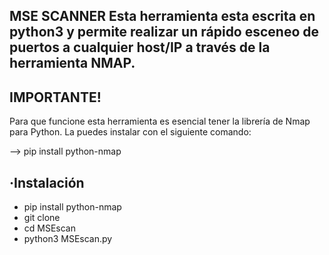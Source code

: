 MSE SCANNER
Esta herramienta esta escrita en python3 y permite realizar un rápido esceneo de puertos a cualquier host/IP a través de la herramienta NMAP.
-----------
IMPORTANTE!
-----------

Para que funcione esta herramienta es esencial tener la librería de Nmap para Python. La puedes instalar con el siguiente comando:

--> pip install python-nmap

·Instalación
-----------
- pip install python-nmap
- git clone 
- cd MSEscan
- python3 MSEscan.py

